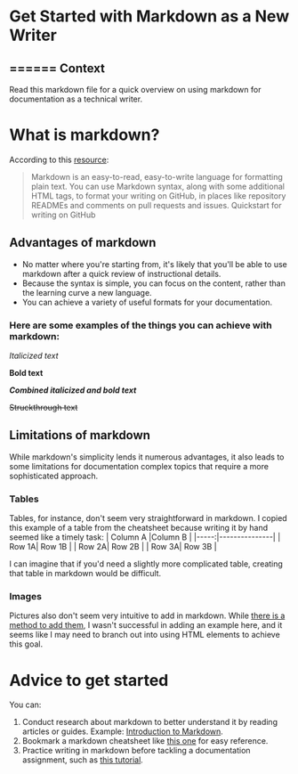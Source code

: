 # Get Started with Markdown as a New Writer

======
Context
------
Read this markdown file for a quick overview on using markdown for documentation as a technical writer. 

# What is markdown? 
According to this [resource](https://docs.github.com/en/get-started/writing-on-github/getting-started-with-writing-and-formatting-on-github/quickstart-for-writing-on-github "Quickstart for writing on GitHub"):
> Markdown is an easy-to-read, easy-to-write language for formatting plain text. You can use Markdown syntax, along with some additional HTML tags, to format your writing on GitHub, in places like repository READMEs and comments on pull requests and issues.
Quickstart for writing on GitHub

## Advantages of markdown 
* No matter where you're starting from, it's likely that you'll be able to use markdown after a quick review of instructional details.
* Because the syntax is simple, you can focus on the content, rather than the learning curve a new language.
* You can achieve a variety of useful formats for your documentation.

### Here are some examples of the things you can achieve with markdown: 
*Italicized text* 

**Bold text**

**_Combined italicized and bold text_**

~~Struckthrough text~~

## Limitations of markdown
While markdown's simplicity lends it numerous advantages, it also leads to some limitations for documentation complex topics that require a more sophisticated approach. 
### Tables
Tables, for instance, don't seem very straightforward in markdown. I copied this example of a table from the cheatsheet because writing it by hand seemed like a timely task:
| Column A |Column B  |
|-----:|---------------|
|     Row 1A|       Row 1B        |
|     Row 2A|      Row 2B         |
|     Row 3A|          Row 3B     |

I can imagine that if you'd need a slightly more complicated table, creating that table in markdown would be difficult. 

### Images
Pictures also don't seem very intuitive to add in markdown. While [there is a method to add them](https://github.com/adam-p/markdown-here/wiki/Markdown-Cheatsheet#images), I wasn't successful in adding an example here, and it seems like I may need to branch out into using HTML elements to achieve this goal. 

# Advice to get started
You can:
1. Conduct research about markdown to better understand it by reading articles or guides. Example: [Introduction to Markdown](https://www.writethedocs.org/guide/writing/markdown/). 
2. Bookmark a markdown cheatsheet like [this one](https://github.com/adam-p/markdown-here/wiki/Markdown-Cheatsheet) for easy reference.
3. Practice writing in markdown before tackling a documentation assignment, such as [this tutorial](https://commonmark.org/help/tutorial/).

